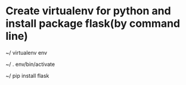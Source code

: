 # Create virtualenv for python and install package flask(by command line)
  ~/ virtualenv env
  
  ~/ . env/bin/activate
  
  ~/ pip install flask
  
# 

